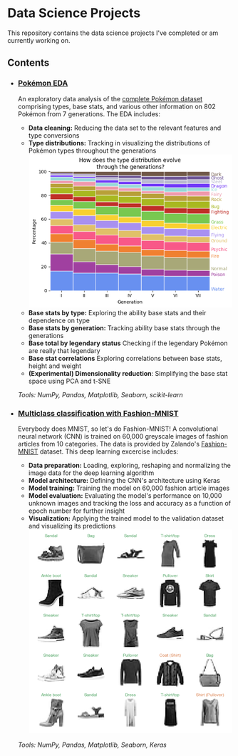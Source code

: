 # Data Science Projects
This repository contains the data science projects I've completed or am currently working on.

## Contents

- ### [Pokémon EDA](https://github.com/chris-winta/Data-Science-Projects/tree/master/Pokemon_EDA)
    An exploratory data analysis of the [complete Pokémon dataset](https://www.kaggle.com/rounakbanik/pokemon) comprising types, base stats, and various other information on 802 Pokémon from 7 generations. The EDA includes:
	- **Data cleaning:** Reducing the data set to the relevant features and type conversions
	- **Type distributions:** Tracking in visualizing the distributions of Pokémon types throughout the generations
	![Pokémon type distribution through the generations](Pokemon_EDA/pokemon_preview.png)
	- **Base stats by type:** Exploring the ability base stats and their dependence on type
	- **Base stats by generation:** Tracking ability base stats through the generations
	- **Base total by legendary status** Checking if the legendary Pokémon are really that legendary
	- **Base stat correlations** Exploring correlations between base stats, height and weight
	- **(Experimental) Dimensionality reduction**: Simplifying the base stat space using PCA and t-SNE

  _Tools: NumPy, Pandas, Matplotlib, Seaborn, scikit-learn_

- ### [Multiclass classification with Fashion-MNIST]()
    Everybody does MNIST, so let's do Fashion-MNIST! A convolutional neural network (CNN) is trained on 60,000 greyscale images of fashion articles from 10 categories. The data is provided by Zalando's [Fashion-MNIST](https://github.com/zalandoresearch/fashion-mnist) dataset. This deep learning excercise includes:
  - **Data preparation:** Loading, exploring, reshaping and normalizing the image data for the deep learning algorithm
  - **Model architecture:** Defining the CNN's architecture using Keras
  - **Model training:** Training the model on 60,000 fashion article images
  - **Model evaluation:** Evaluating the model's performance on 10,000 unknown images and tracking the loss and accuracy as a function of epoch number for further insight
  - **Visualization:** Applying the trained model to the validation dataset and visualizing its predictions
  ![Pokémon type distribution through the generations](Fashion_MNIST/fashion_MNIST_preview.png)

  _Tools: NumPy, Pandas, Matplotlib, Seaborn, Keras_

